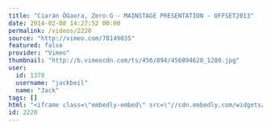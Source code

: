 ```yaml
---
title: "Ciarán ÓGaora, Zero-G - MAINSTAGE PRESENTATION - OFFSET2013"
date: 2014-02-08 14:27:52 00:00
permalink: /videos/2220
source: "http://vimeo.com/78149035"
featured: false
provider: "Vimeo"
thumbnail: "http://b.vimeocdn.com/ts/456/894/456894628_1280.jpg"
user:
  id: 1378
  username: "jackbeil"
  name: "Jack"
tags: []
html: "<iframe class=\"embedly-embed\" src=\"//cdn.embedly.com/widgets/media.html?src=http%3A%2F%2Fplayer.vimeo.com%2Fvideo%2F78149035&src_secure=1&url=http%3A%2F%2Fvimeo.com%2F78149035&image=http%3A%2F%2Fb.vimeocdn.com%2Fts%2F456%2F894%2F456894628_1280.jpg&key=daaebf4d9cdd46779200162d0ca86e20&type=text%2Fhtml&schema=vimeo\" width=\"1280\" height=\"720\" scrolling=\"no\" frameborder=\"0\" allowfullscreen></iframe>"
id: 2220
---
```


